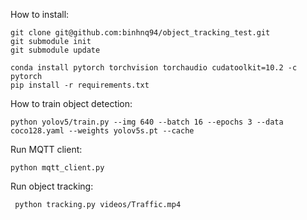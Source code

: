 

How to install:

```commandline
git clone git@github.com:binhnq94/object_tracking_test.git
git submodule init 
git submodule update

conda install pytorch torchvision torchaudio cudatoolkit=10.2 -c pytorch
pip install -r requirements.txt
```

How to train object detection:

```commandline
python yolov5/train.py --img 640 --batch 16 --epochs 3 --data coco128.yaml --weights yolov5s.pt --cache
```

Run MQTT client:

```commandline
python mqtt_client.py
```

Run object tracking:

```commandline
 python tracking.py videos/Traffic.mp4
```